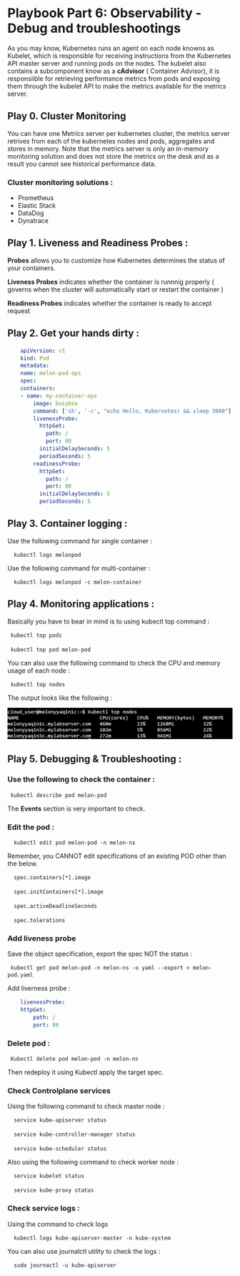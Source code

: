 # Playbook Part 6: Observability - Debug and troubleshootings

As you may know, Kubernetes runs an agent on each node knowns as Kubelet, which is responsible for receiving instructions from the Kubernetes API master server and running pods on the nodes. The kubelet also contains a subcomponent know as a **cAdvisor** ( Container Advisor), it is responsiible for retrieving performance metrics from pods and exposing them through the kubelet API to make the metrics available for the metrics server. 

## Play 0. Cluster Monitoring

You can have one Metrics server per kubernetes cluster, the metrics server retrives from each of the kubernetes nodes and pods, aggregates and stores in memory. Note that the metrics server is only an in-memory monitoring solution and does not store the metrics on the desk and as a result you cannot see historical performance data. 

### Cluster monitoring solutions :

- Prometheus
- Elastic Stack
- DataDog
- Dynatrace


## Play 1. Liveness and Readiness Probes :

**Probes** allows you to customize how Kubernetes determines the status of your containers. 

**Liveness Probes** indicates whether the container is runnnig properly ( governs when the cluster will automatically start or restart the container )

**Readiness Probes** indicates whether the container is ready to accept request


## Play 2. Get your hands dirty :


```yaml
    apiVersion: v1
    kind: Pod
    metadata:
    name: melon-pod-ops
    spec:
    containers:
    - name: my-container-ops
        image: busybox
        command: ['sh', '-c', "echo Hello, Kubernetes! && sleep 3600"]
        livenessProbe:
          httpGet:
            path: /
            port: 80
          initialDelaySeconds: 5
          periodSeconds: 5
        readinessProbe:
          httpGet:
            path: /
            port: 80
          initialDelaySeconds: 5
          periodSeconds: 5   
 ```


## Play 3. Container logging :

Use the following command for single container : 

      kubectl logs melonpod 

Use the following command for multi-container : 

      kubectl logs melonpod -c melon-container



## Play 4. Monitoring applications : 

Basically you have to bear in mind is to using kubectl top command :

     kubectl top pods
     
     kubectl top pod melon-pod


You can also use the following command to check the CPU and memory usage of each node :

     kubectl top nodes

The output looks like the following : 

<img src="screenshots/Kubectl top.PNG" alt="kubectl top" width="800px"/>


## Play 5. Debugging & Troubleshooting : 


### Use the following to check the container :

     kubectl describe pod melon-pod

The **Events** section is very important to check. 

### Edit the pod :
 
      kubectl edit pod melon-pod -n melon-ns

Remember, you CANNOT edit specifications of an existing POD other than the below.

      spec.containers[*].image

      spec.initContainers[*].image

      spec.activeDeadlineSeconds

      spec.tolerations


### Add liveness probe

Save the object specification, export the spec NOT the status : 

     kubectl get pod melon-pod -n melon-ns -o yaml --export > melon-pod.yaml

Add liverness probe :

```yaml
    livenessProbe:
    httpGet:
        path: /
        port: 80
 ```

### Delete pod :

     Kubectl delete pod melon-pod -n melon-ns

Then redeploy it using Kubectl apply the target spec. 


### Check Controlplane services

Using the following command to check master node :

      service kube-apiserver status
    
      service kube-controller-manager status

      service kube-scheduler status


Also using the following command to check worker node : 

      service kubelet status 

      service kube-proxy status



### Check service logs : 

Using the command to check logs 

      kubectl logs kube-apiserver-master -n kube-system


You can also use journalctl utility to check the logs :

      sudo journactl -u kube-apiserver

      